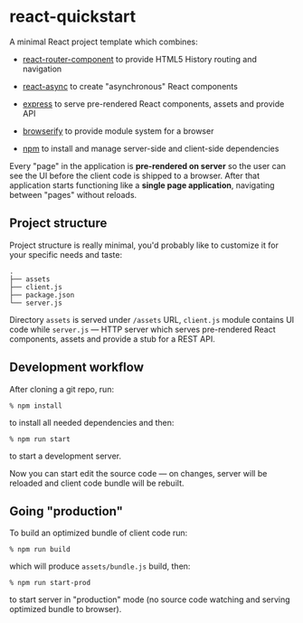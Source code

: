 # react-quickstart

A minimal React project template which combines:

  * [react-router-component][] to provide HTML5 History routing and navigation

  * [react-async][] to create "asynchronous" React components

  * [express][] to serve pre-rendered React components, assets and provide API

  * [browserify][] to provide module system for a browser

  * [npm][] to install and manage server-side and client-side dependencies

Every "page" in the application is **pre-rendered on server** so the user can
see the UI before the client code is shipped to a browser. After that
application starts functioning like a **single page application**, navigating
between "pages" without reloads.

## Project structure

Project structure is really minimal, you'd probably like to customize it for
your specific needs and taste:

    .
    ├── assets
    ├── client.js
    ├── package.json
    └── server.js

Directory `assets` is served under `/assets` URL, `client.js` module contains UI
code while `server.js` — HTTP server which serves pre-rendered React components,
assets and provide a stub for a REST API.

## Development workflow

After cloning a git repo, run:

    % npm install

to install all needed dependencies and then:

    % npm run start

to start a development server.

Now you can start edit the source code — on changes, server will be reloaded and
client code bundle will be rebuilt.

## Going "production"

To build an optimized bundle of client code run:

    % npm run build

which will produce `assets/bundle.js` build, then:

    % npm run start-prod

to start server in "production" mode (no source code watching and serving
optimized bundle to browser).

[react-router-component]: http://andreypopp.viewdocs.io/react-router-component
[react-async]: http://andreypopp.viewdocs.io/react-async
[express]: expressjs.com
[npm]: https://www.npmjs.org/
[browserify]: http://browserify.org/
